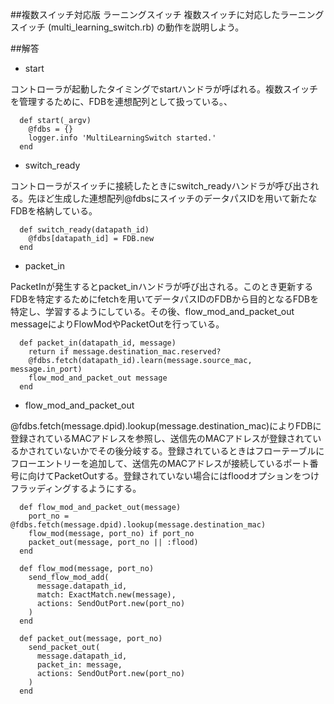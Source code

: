 ##複数スイッチ対応版 ラーニングスイッチ
複数スイッチに対応したラーニングスイッチ (multi_learning_switch.rb) の動作を説明しよう。



##解答
* start

コントローラが起動したタイミングでstartハンドラが呼ばれる。複数スイッチを管理するために、FDBを連想配列として扱っている。、

```
  def start(_argv)
    @fdbs = {}
    logger.info 'MultiLearningSwitch started.'
  end
```



* switch_ready

コントローラがスイッチに接続したときにswitch_readyハンドラが呼び出される。先ほど生成した連想配列@fdbsにスイッチのデータパスIDを用いて新たなFDBを格納している。
```
  def switch_ready(datapath_id)
    @fdbs[datapath_id] = FDB.new
  end

```
          


                                        
* packet_in

PacketInが発生するとpacket_inハンドラが呼び出される。このとき更新するFDBを特定するためにfetchを用いてデータパスIDのFDBから目的となるFDBを特定し、学習するようにしている。その後、flow_mod_and_packet_out messageによりFlowModやPacketOutを行っている。
```
  def packet_in(datapath_id, message)
    return if message.destination_mac.reserved?
    @fdbs.fetch(datapath_id).learn(message.source_mac, message.in_port)
    flow_mod_and_packet_out message
  end
```


* flow_mod_and_packet_out

@fdbs.fetch(message.dpid).lookup(message.destination_mac)によりFDBに登録されているMACアドレスを参照し、送信先のMACアドレスが登録されているかされていないかでその後分岐する。登録されているときはフローテーブルにフローエントリーを追加して、送信先のMACアドレスが接続しているポート番号に向けてPacketOutする。登録されていない場合にはfloodオプションをつけフラッディングするようにする。
```
  def flow_mod_and_packet_out(message)
    port_no = @fdbs.fetch(message.dpid).lookup(message.destination_mac)
    flow_mod(message, port_no) if port_no
    packet_out(message, port_no || :flood)
  end

  def flow_mod(message, port_no)
    send_flow_mod_add(
      message.datapath_id,
      match: ExactMatch.new(message),
      actions: SendOutPort.new(port_no)
    )
  end

  def packet_out(message, port_no)
    send_packet_out(
      message.datapath_id,
      packet_in: message,
      actions: SendOutPort.new(port_no)
    )
  end
```

